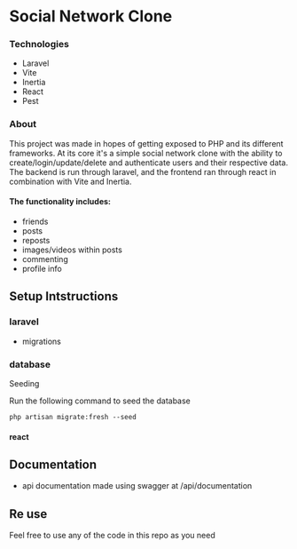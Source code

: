 # Social Network Clone


### Technologies
- Laravel
- Vite
- Inertia
- React
- Pest

### About

This project was made in hopes of getting exposed to PHP and its different frameworks. At its core it's a simple social network clone with the ability to create/login/update/delete and authenticate users and their respective data. The backend is run through laravel, and the frontend ran through react in combination with Vite and Inertia.

#### The functionality includes:
- friends
- posts
- reposts
- images/videos within posts
- commenting
- profile info


## Setup Intstructions

### laravel
- migrations

### database
Seeding

Run the following command to seed the database

<code>php artisan migrate:fresh --seed</code>

#### react

## Documentation
- api documentation made using swagger at /api/documentation

## Re use
Feel free to use any of the code in this repo as you need
